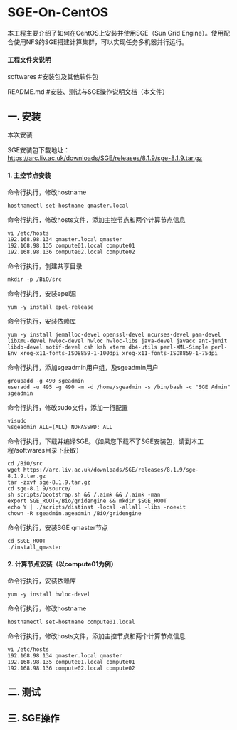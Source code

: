 # SGE-On-CentOS

本工程主要介绍了如何在CentOS上安装并使用SGE（Sun Grid Engine）。使用配合使用NFS的SGE搭建计算集群，可以实现任务多机器并行运行。

#### 工程文件夹说明

softwares                      #安装包及其他软件包

README.md                #安装、测试与SGE操作说明文档（本文件）

## 一. 安装

本次安装

SGE安装包下载地址：  https://arc.liv.ac.uk/downloads/SGE/releases/8.1.9/sge-8.1.9.tar.gz

#### 1. 主控节点安装

命令行执行，修改hostname

```shell
hostnamectl set-hostname qmaster.local
```

命令行执行，修改hosts文件，添加主控节点和两个计算节点信息

```shell
vi /etc/hosts
192.168.98.134 qmaster.local qmaster
192.168.98.135 compute01.local compute01
192.168.98.136 compute02.local compute02
```

命令行执行，创建共享目录

```shell
mkdir -p /BiO/src
```

命令行执行，安装epel源

```shell
yum -y install epel-release
```

命令行执行，安装依赖库

```shell
yum -y install jemalloc-devel openssl-devel ncurses-devel pam-devel libXmu-devel hwloc-devel hwloc hwloc-libs java-devel javacc ant-junit libdb-devel motif-devel csh ksh xterm db4-utils perl-XML-Simple perl-Env xrog-x11-fonts-ISO8859-1-100dpi xrog-x11-fonts-ISO8859-1-75dpi
```

命令行执行，添加sgeadmin用户组，及sgeadmin用户

```shell
groupadd -g 490 sgeadmin
useradd -u 495 -g 490 -m -d /home/sgeadmin -s /bin/bash -c "SGE Admin" sgeadmin
```

命令行执行，修改sudo文件，添加一行配置

```shell
visudo
%sgeadmin ALL=(ALL) NOPASSWD: ALL
```

命令行执行，下载并编译SGE。（如果您下载不了SGE安装包，请到本工程/softwares目录下获取）

```shell
cd /BiO/src
wget https://arc.liv.ac.uk/downloads/SGE/releases/8.1.9/sge-8.1.9.tar.gz
tar -zxvf sge-8.1.9.tar.gz
cd sge-8.1.9/source/
sh scripts/bootstrap.sh && /.aimk && /.aimk -man
export SGE_ROOT=/Bio/gridengine && mkdir $SGE_ROOT
echo Y | ./scripts/distinst -local -allall -libs -noexit
chown -R sgeadmin.ageadmin /BiO/gridengine
```

命令行执行，安装SGE qmaster节点
```shell
cd $SGE_ROOT
./install_qmaster
```

#### 2. 计算节点安装（以compute01为例）

命令行执行，安装依赖库

```shell
yum -y install hwloc-devel
```

命令行执行，修改hostname

```shell
hostnamectl set-hostname compute01.local
```

命令行执行，修改hosts文件，添加主控节点和两个计算节点信息

```shell
vi /etc/hosts
192.168.98.134 qmaster.local qmaster
192.168.98.135 compute01.local compute01
192.168.98.136 compute02.local compute02
```

## 二. 测试


## 三. SGE操作